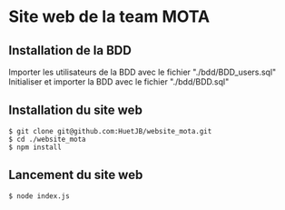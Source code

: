 # Site web de la team MOTA

## Installation de la BDD

Importer les utilisateurs de la BDD avec le fichier "./bdd/BDD_users.sql"
Initialiser et importer la BDD avec le fichier "./bdd/BDD.sql"

## Installation du site web

```
$ git clone git@github.com:HuetJB/website_mota.git
$ cd ./website_mota
$ npm install
```

## Lancement du site web

```
$ node index.js
```

